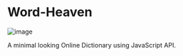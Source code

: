 # Word-Heaven

![image](https://github.com/aniketsharmaa/Word-Heaven/assets/70125144/fcd180eb-6ccc-4f8f-931d-d7c569a69fb4)


A minimal looking Online Dictionary using JavaScript API. 



